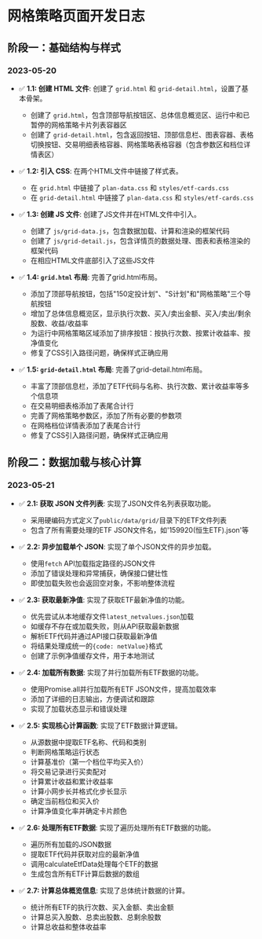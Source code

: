 # 网格策略页面开发日志

## 阶段一：基础结构与样式

### 2023-05-20

- ✅ **1.1: 创建 HTML 文件**: 创建了 `grid.html` 和 `grid-detail.html`，设置了基本骨架。
  - 创建了 `grid.html`，包含顶部导航按钮区、总体信息概览区、运行中和已暂停的网格策略卡片列表容器区
  - 创建了 `grid-detail.html`，包含返回按钮、顶部信息栏、图表容器、表格切换按钮、交易明细表格容器、网格策略表格容器（包含参数区和档位详情表区）

- ✅ **1.2: 引入 CSS**: 在两个HTML文件中链接了样式表。
  - 在 `grid.html` 中链接了 `plan-data.css` 和 `styles/etf-cards.css`
  - 在 `grid-detail.html` 中链接了 `plan-data.css` 和 `styles/etf-cards.css` 

- ✅ **1.3: 创建 JS 文件**: 创建了JS文件并在HTML文件中引入。
  - 创建了 `js/grid-data.js`，包含数据加载、计算和渲染的框架代码
  - 创建了 `js/grid-detail.js`，包含详情页的数据处理、图表和表格渲染的框架代码
  - 在相应HTML文件底部引入了这些JS文件

- ✅ **1.4: `grid.html` 布局**: 完善了grid.html布局。
  - 添加了顶部导航按钮，包括"150定投计划"、"S计划"和"网格策略"三个导航按钮
  - 增加了总体信息概览区，显示执行次数、买入/卖出金额、买入/卖出/剩余股数、收益/收益率
  - 为运行中网格策略区域添加了排序按钮：按执行次数、按累计收益率、按净值变化
  - 修复了CSS引入路径问题，确保样式正确应用

- ✅ **1.5: `grid-detail.html` 布局**: 完善了grid-detail.html布局。
  - 丰富了顶部信息栏，添加了ETF代码与名称、执行次数、累计收益率等多个信息项
  - 在交易明细表格添加了表尾合计行
  - 完善了网格策略参数区，添加了所有必要的参数项
  - 在网格档位详情表添加了表尾合计行
  - 修复了CSS引入路径问题，确保样式正确应用

## 阶段二：数据加载与核心计算

### 2023-05-21

- ✅ **2.1: 获取 JSON 文件列表**: 实现了JSON文件名列表获取功能。
  - 采用硬编码方式定义了`public/data/grid/`目录下的ETF文件列表
  - 包含了所有需要处理的ETF JSON文件名，如'159920(恒生ETF).json'等

- ✅ **2.2: 异步加载单个 JSON**: 实现了单个JSON文件的异步加载。
  - 使用`fetch` API加载指定路径的JSON文件
  - 添加了错误处理和异常捕获，确保接口健壮性
  - 即使加载失败也会返回空对象，不影响整体流程

- ✅ **2.3: 获取最新净值**: 实现了获取ETF最新净值的功能。
  - 优先尝试从本地缓存文件`latest_netvalues.json`加载
  - 如缓存不存在或加载失败，则从API获取最新数据
  - 解析ETF代码并通过API接口获取最新净值
  - 将结果处理成统一的`{code: netValue}`格式
  - 创建了示例净值缓存文件，用于本地测试

- ✅ **2.4: 加载所有数据**: 实现了并行加载所有ETF数据的功能。
  - 使用Promise.all并行加载所有ETF JSON文件，提高加载效率
  - 添加了详细的日志输出，方便调试和跟踪
  - 实现了加载状态显示和错误处理

- ✅ **2.5: 实现核心计算函数**: 实现了ETF数据计算逻辑。
  - 从源数据中提取ETF名称、代码和类别
  - 判断网格策略运行状态
  - 计算基准价（第一个档位平均买入价）
  - 将交易记录进行买卖配对
  - 计算累计收益和累计收益率
  - 计算小网步长并格式化步长显示
  - 确定当前档位和买入价
  - 计算净值变化率并确定卡片颜色

- ✅ **2.6: 处理所有ETF数据**: 实现了遍历处理所有ETF数据的功能。
  - 遍历所有加载的JSON数据
  - 提取ETF代码并获取对应的最新净值
  - 调用calculateEtfData处理每个ETF的数据
  - 生成包含所有ETF计算后数据的数组

- ✅ **2.7: 计算总体概览信息**: 实现了总体统计数据的计算。
  - 统计所有ETF的执行次数、买入金额、卖出金额
  - 计算总买入股数、总卖出股数、总剩余股数
  - 计算总收益和整体收益率 